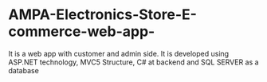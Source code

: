 # AMPA-Electronics-Store-E-commerce-web-app-
It is a web app with customer and admin side.
It is developed using ASP.NET technology, MVC5 Structure, C# at backend and SQL SERVER as a database

